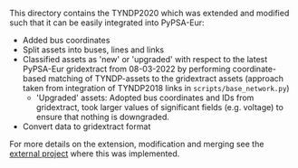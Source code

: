 This directory contains the TYNDP2020 which was extended and modified such that it can be easily integrated into PyPSA-Eur:

- Added bus coordinates
- Split assets into buses, lines and links
- Classified assets as 'new' or 'upgraded' with respect to the latest PyPSA-Eur gridextract from 08-03-2022 by performing coordinate-based matching of TYNDP-assets to the gridextract assets (approach taken from integration of TYNDP2018 links in `scripts/base_network.py`)
  - 'Upgraded' assets: Adopted bus coordinates and IDs from gridextract, took larger values of significant fields (e.g. voltage) to ensure that nothing is downgraded.
- Convert data to gridextract format 

For more details on the extension, modification and merging see the [external project](https://github.com/grecht/tyndp_to_pypsa) where this was implemented.
